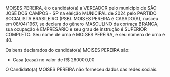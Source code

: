 MOISES PEREIRA, é o candidato(a) a VEREADOR pelo município de SÃO JOSÉ DOS CAMPOS - SP na eleição MUNICIPAL de 2024 pelo PARTIDO SOCIALISTA BRASILEIRO (PSB). MOISES PEREIRA é CASADO(A), nasceu em 08/04/1967, se declara do gênero MASCULINO da cor/raça BRANCA, sua ocupação é EMPRESÁRIO e seu grau de instrução é SUPERIOR COMPLETO. Seu nome de urna é MOISES PEREIRA, e seu número de urna é 40.

Os bens declarados do candidato(a) MOISES PEREIRA são: 
- Casa (casa) no valor de R$ 260000,00

O Candidato(a) MOISES PEREIRA não forneceu dados das redes sociais.